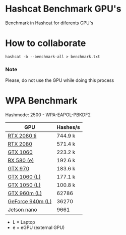# Hashcat Benchmark GPU's
Benchmark in Hashcat for diferents GPU's

# How to collaborate
```
hashcat -b --benchmark-all > benchmark.txt
```
### Note
Please, do not use the GPU while doing this process

# WPA Benchmark
Hashmode: 2500 - WPA-EAPOL-PBKDF2

| GPU | Hashes/s |
|---|---|
| [RTX 2080 ti](https://github.com/dickteam/hashcatbenchmark/blob/master/Nvidia/rtx_2080ti.txt) | 744.9 k |
| [RTX 2080](https://github.com/dickteam/hashcatbenchmark/blob/master/Nvidia/rtx_2080.txt) | 571.4 k |
| [GTX 1060](https://github.com/dickteam/hashcatbenchmark/blob/master/Nvidia/gtx_1060_half.txt) | 223.2 k |
| [RX 580 (e)](https://github.com/dickteam/hashcatbenchmark/blob/master/AMD/rx_580.txt) | 192.6 k |
| [GTX 970](https://github.com/dickteam/hashcatbenchmark/blob/master/Nvidia/gtx_970.txt) | 183.6 k |
| [GTX 1060 (L)](https://github.com/dickteam/hashcatbenchmark/blob/master/Nvidia/gtx_1060_half_L.txt) | 177.1 k |
| [GTX 1050 (L)](https://github.com/dickteam/hashcatbenchmark/blob/master/Nvidia/gtx_1050_L.txt) | 100.8 k |
| [GTX 960m (L)](https://github.com/dickteam/hashcatbenchmark/blob/master/Nvidia/gtx_960m_L.txt) | 62786 |
| [GeForce 940m (L)](https://github.com/dickteam/hashcatbenchmark/blob/master/Nvidia/940m_L.txt) | 36270 |
| [Jetson nano](https://github.com/dickteam/hashcatbenchmark/blob/master/Nvidia/jetson_nano.txt) | 9661 |

* L = Laptop
* e = eGPU (external GPU)

